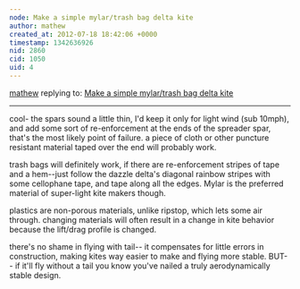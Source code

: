 ```yaml
---
node: Make a simple mylar/trash bag delta kite
author: mathew
created_at: 2012-07-18 18:42:06 +0000
timestamp: 1342636926
nid: 2860
cid: 1050
uid: 4
---
```




[mathew](../profile/mathew) replying to: [Make a simple mylar/trash bag delta kite](../notes/warren/7-18-2012/mylar-delta-kite-design)

----
cool- the spars sound a little thin, I'd keep it only for light wind (sub 10mph), and add some sort of re-enforcement at the ends of the spreader spar, that's the most likely point of failure.  a piece of cloth or other puncture resistant material taped over the end will probably work.

trash bags will definitely work, if there are re-enforcement stripes of tape and a hem--just follow the dazzle delta's diagonal rainbow stripes with some cellophane tape, and tape along all the edges.  Mylar is the preferred material of super-light kite makers though.

plastics are non-porous materials, unlike ripstop, which lets some air through. changing materials will often result in a change in kite behavior because the lift/drag profile is changed.

there's no shame in flying with tail-- it compensates for little errors in construction, making kites way easier to make and flying more stable.  BUT-- if it'll fly without a tail you know you've nailed a truly aerodynamically stable design.